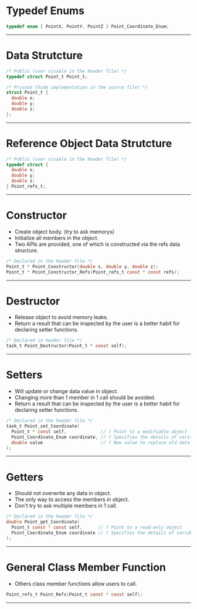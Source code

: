 # Typedef Enums
```C
typedef enum { PointX, PointY, PointZ } Point_Coordinate_Enum;
```

---

# Data Strutcture
```C
/* Public (user visable in the header file) */
typedef struct Point_t Point_t;

/* Private (hide implementation in the source file) */
struct Point_t {
  double x;
  double y;
  double z;
};
```

---

# Reference Object Data Strutcture
```C
/* Public (user visable in the header file) */
typedef struct {
  double x;
  double y;
  double z;
} Point_refs_t;
```

---

# Constructor
  - Create object body. (try to ask memorys)
  - Initialize all members in the object.
  - Two APIs are provided, one of which is constructed via the refs data structure.
```C
/* Declared in the header file */
Point_t * Point_Constructor(double x, double y, double z);
Point_t * Point_Constructor_Refs(Point_refs_t const * const refs);
```

---

# Destructor
  - Release object to avoid memory leaks.
  - Return a result that can be inspected by the user is a better habit for declaring setter functions.
```C
/* Declared in header file */
task_t Point_Destructor(Point_t * const self);
```

---

# Setters
  - Will update or change data value in object.
  - Changing more than 1 member in 1 call should be avoided.
  - Return a result that can be inspected by the user is a better habit for declaring setter functions.
```C
/* Declared in the header file */
task_t Point_set_Coordinate(
  Point_t * const self,             // ? Point to a modifiable object
  Point_Coordinate_Enum coordinate, // ? Specifies the details of variables
  double value                      // ? New value to replace old data
);
```

---

# Getters 
  - Should not overwrite any data in object.
  - The only way to access the members in object.
  - Don't try to ask multiple members in 1 call.
```C
/* Declared in the header file */
double Point_get_Coordinate(
  Point_t const * const self,      // ? Point to a read-only object
  Point_Coordinate_Enum coordinate // ? Specifies the details of variables
);
```

---

# General Class Member Function
- Others class member functions allow users to call.
```C
Point_refs_t Point_Refs(Point_t const * const self);
```

---
